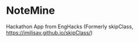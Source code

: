 # NoteMine

Hackathon App from EngHacks (Formerly skipClass, https://imilisav.github.io/skipClass/)

